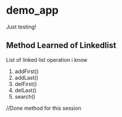 # demo_app
Just testing!
## Method Learned of Linkedlist
List of linked list operation i know
 1) addFirst()
 2) addLast()
 3) delFirst()
 4) delLast()
 5) search()


//Done method for this session

